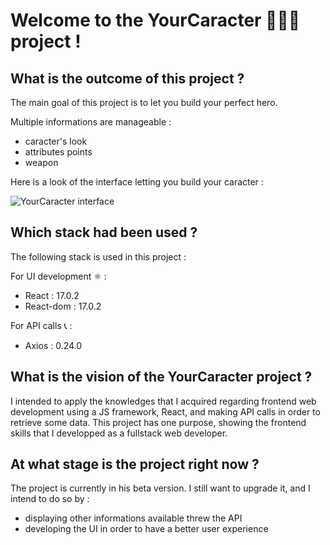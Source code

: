 # Welcome to the YourCaracter 🦸🏻‍♂️ project !

## What is the outcome of this project ?

The main goal of this project is to let you build your perfect hero.

Multiple informations are manageable :
- caracter's look
- attributes points
- weapon

Here is a look of the interface letting you build your caracter :


![YourCaracter interface](https://user-images.githubusercontent.com/61510923/154050534-929a2acc-db57-4435-aed1-fb885281c6b1.png)


## Which stack had been used ?

The following stack is used in this project :

For UI development ⚛️ :
- React : 17.0.2
- React-dom : 17.0.2

For API calls 📞 :
- Axios : 0.24.0

## What is the vision of the YourCaracter project ?

I intended to apply the knowledges that I acquired regarding frontend web development using a JS framework, React, and making API calls in order to retrieve some data.
This project has one purpose, showing the frontend skills that I developped as a fullstack web developer.

## At what stage is the project right now ?

The project is currently in his beta version. I still want to upgrade it, and I intend to do so by :
- displaying other informations available threw the API
- developing the UI in order to have a better user experience

